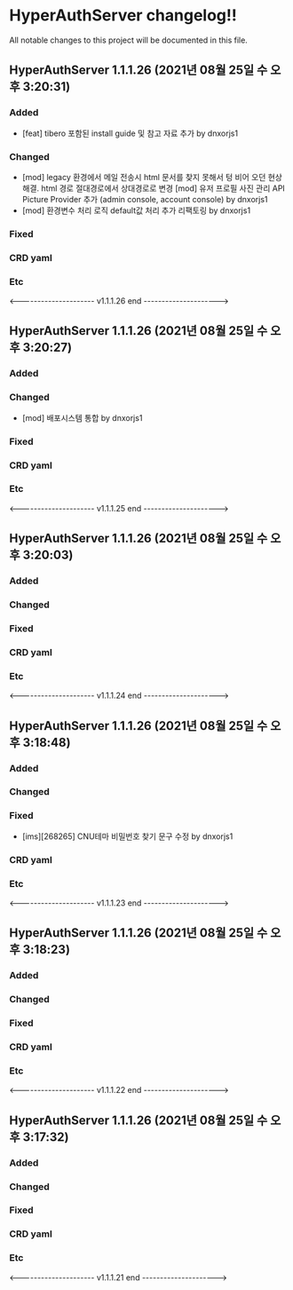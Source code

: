 # HyperAuthServer changelog!!
All notable changes to this project will be documented in this file.


## HyperAuthServer 1.1.1.26 (2021년 08월 25일 수 오후  3:20:31)

### Added
  - [feat] tibero 포함된 install guide 및 참고 자료 추가 by dnxorjs1

### Changed
  - [mod] legacy 환경에서 메일 전송시 html 문서를 찾지 못해서 텅 비어 오던 현상 해결. html 경로 절대경로에서 상대경로로 변경 [mod] 유저 프로필 사진 관리 API Picture Provider 추가 (admin console, account console) by dnxorjs1
  - [mod] 환경변수 처리 로직 default값 처리 추가 리팩토링 by dnxorjs1

### Fixed

### CRD yaml

### Etc

<--------------------- v1.1.1.26 end --------------------->


## HyperAuthServer 1.1.1.26 (2021년 08월 25일 수 오후  3:20:27)

### Added

### Changed
  - [mod] 배포시스템 통합 by dnxorjs1

### Fixed

### CRD yaml

### Etc

<--------------------- v1.1.1.25 end --------------------->


## HyperAuthServer 1.1.1.26 (2021년 08월 25일 수 오후  3:20:03)

### Added

### Changed

### Fixed

### CRD yaml

### Etc

<--------------------- v1.1.1.24 end --------------------->


## HyperAuthServer 1.1.1.26 (2021년 08월 25일 수 오후  3:18:48)

### Added

### Changed

### Fixed
  - [ims][268265] CNU테마 비밀번호 찾기 문구 수정 by dnxorjs1

### CRD yaml

### Etc

<--------------------- v1.1.1.23 end --------------------->

<!-------------------- v1.1.1.22 start -------------------->

## HyperAuthServer 1.1.1.26 (2021년 08월 25일 수 오후  3:18:23)

### Added

### Changed

### Fixed

### CRD yaml

### Etc

<--------------------- v1.1.1.22 end --------------------->

<!-------------------- v1.1.1.21 start -------------------->

## HyperAuthServer 1.1.1.26 (2021년 08월 25일 수 오후  3:17:32)

### Added

### Changed

### Fixed

### CRD yaml

### Etc

<--------------------- v1.1.1.21 end --------------------->
